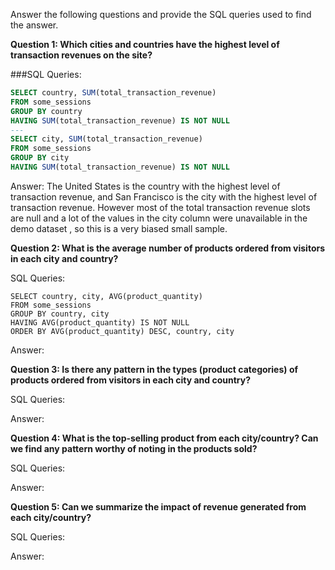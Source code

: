 Answer the following questions and provide the SQL queries used to find the answer.

    
**Question 1: Which cities and countries have the highest level of transaction revenues on the site?**


###SQL Queries:
``` SQL
SELECT country, SUM(total_transaction_revenue)
FROM some_sessions
GROUP BY country
HAVING SUM(total_transaction_revenue) IS NOT NULL
---
SELECT city, SUM(total_transaction_revenue)
FROM some_sessions
GROUP BY city
HAVING SUM(total_transaction_revenue) IS NOT NULL
```




Answer: The United States is the country with the highest level of transaction revenue, 
and San Francisco is the city with the highest level of transaction revenue. 
However most of the total transaction revenue slots are null 
and a lot of the values in the city column were unavailable in the demo dataset
, so this is a very biased small sample. 





**Question 2: What is the average number of products ordered from visitors in each city and country?**


SQL Queries:
```
SELECT country, city, AVG(product_quantity)
FROM some_sessions
GROUP BY country, city
HAVING AVG(product_quantity) IS NOT NULL
ORDER BY AVG(product_quantity) DESC, country, city
```




Answer:





**Question 3: Is there any pattern in the types (product categories) of products ordered from visitors in each city and country?**


SQL Queries:



Answer:





**Question 4: What is the top-selling product from each city/country? Can we find any pattern worthy of noting in the products sold?**


SQL Queries:



Answer:





**Question 5: Can we summarize the impact of revenue generated from each city/country?**

SQL Queries:



Answer:







